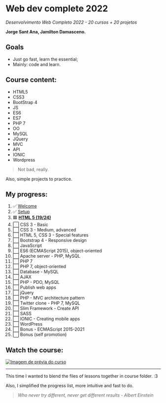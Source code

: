 # Web dev complete 2022

*Desenvolvimento Web Completo 2022 - 20 cursos + 20 projetos*

**Jorge Sant Ana, Jamilton Damasceno.**

## Goals

* Just go fast, learn the essential;
* Mainly: code and learn.

## Course content:

* HTML5
* CSS3
* BootStrap 4
* JS
* ES6
* ES7
* PHP 7
* OO
* MySQL
* JQuery
* MVC
* API
* IONIC
* Wordpress

> Not bad, really.

Also, simple projects to practice.

## My progress:

1. :white_check_mark: [Welcome](1-welcome/readme.md)
2. :white_check_mark: [Setup](2-setup/readme.md)
3. :green_square: [**HTML 5 (19/24)**](3-html5/readme.md)
4. :white_large_square: CSS 3 - Basic
5. :white_large_square: CSS 3 - Medium, advanced
6. :white_large_square: HTML 5, CSS 3 - Special features
7. :white_large_square: Bootstrap 4 - Responsive design
8. :white_large_square: JavaScript
9. :white_large_square: ES6 (ECMAScript 2015), object-oriented
10. :white_large_square: Apache server - PHP, MySQL
11. :white_large_square: PHP 7
12. :white_large_square: PHP 7, object-oriented
13. :white_large_square: Database - MySQL
14. :white_large_square: AJAX
15. :white_large_square: PHP - PDO, MySQL
16. :white_large_square: Publish web apps
17. :white_large_square: jQuery
18. :white_large_square: PHP - MVC architecture pattern
19. :white_large_square: Twitter clone - PHP 7, MySQL
20. :white_large_square: Slim Framework - Create API
21. :white_large_square: SASS
22. :white_large_square: IONIC - Creating mobile apps
23. :white_large_square: WordPress
24. :white_large_square: Bonus - ECMAScript 2015-2021
25. :white_large_square: Bonus (self promotion)

## Watch the course:

[![Imagem de prévia do curso](https://img-c.udemycdn.com/course/240x135/1341268_c20e_3.jpg)](https://www.udemy.com/course/web-completo/)

---

This time I wanted to blend the files of lessons together in course folder. :3

Also, I simplified the progress list, more intuitive and fast to do.

> *Who never try different, never get different results - Albert Einstein*